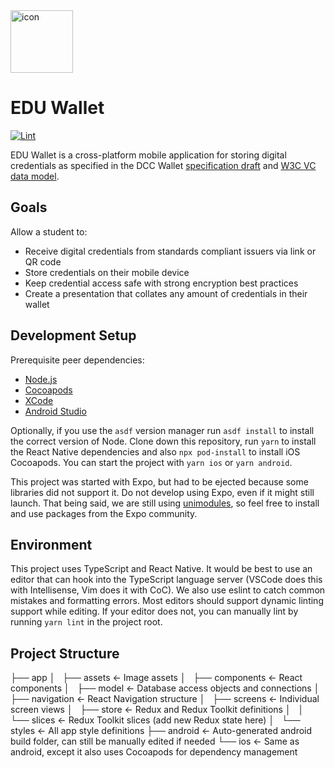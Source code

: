 <img src="https://user-images.githubusercontent.com/7339800/129089107-fa190c95-76fd-4a93-8e36-ff4d3ae5681c.png" alt="icon" width="100px" />

# EDU Wallet

[![Lint](https://github.com/atomicjolt/learner-credential-wallet/actions/workflows/lint-project.yml/badge.svg)](https://github.com/atomicjolt/learner-credential-wallet/actions/workflows/lint-project.yml)

EDU Wallet is a cross-platform mobile application for storing digital credentials as specified in the DCC Wallet [specification draft](https://cdn.filestackcontent.com/preview/FeqEJI3S5KelmLv8XJss) and [W3C VC data model](https://w3c.github.io/vc-data-model/).

## Goals
Allow a student to:
* Receive digital credentials from standards compliant issuers via link or QR code
* Store credentials on their mobile device
* Keep credential access safe with strong encryption best practices
* Create a presentation that collates any amount of credentials in their wallet

## Development Setup

Prerequisite peer dependencies:
* [Node.js](https://nodejs.org/en/)
* [Cocoapods](https://cocoapods.org/)
* [XCode](https://developer.apple.com/xcode/)
* [Android Studio](https://developer.android.com/studio)

Optionally, if you use the `asdf` version manager run `asdf install` to install the correct version of Node. Clone down this repository, run `yarn` to install the React Native dependencies and also `npx pod-install` to install iOS Cocoapods. You can start the project with `yarn ios` or `yarn android`.

This project was started with Expo, but had to be ejected because some libraries did not support it. Do not develop using Expo, even if it might still launch. That being said, we are still using [unimodules](https://github.com/unimodules/react-native-unimodules), so feel free to install and use packages from the Expo community.

## Environment

This project uses TypeScript and React Native. It would be best to use an editor that can hook into the TypeScript language server (VSCode does this with Intellisense, Vim does it with CoC). We also use eslint to catch common mistakes and formatting errors. Most editors should support dynamic linting support while editing. If your editor does not, you can manually lint by running `yarn lint` in the project root.

## Project Structure

├── app
│   ├── assets ← Image assets 
│   ├── components ← React components
│   ├── model ← Database access objects and connections
│   ├── navigation ← React Navigation structure
│   ├── screens ← Individual screen views
│   ├── store ← Redux and Redux Toolkit definitions
│   │   └── slices ← Redux Toolkit slices (add new Redux state here)
│   └── styles ← All app style definitions
├── android ← Auto-generated android build folder, can still be manually edited if needed
└── ios ← Same as android, except it also uses Cocoapods for dependency management
